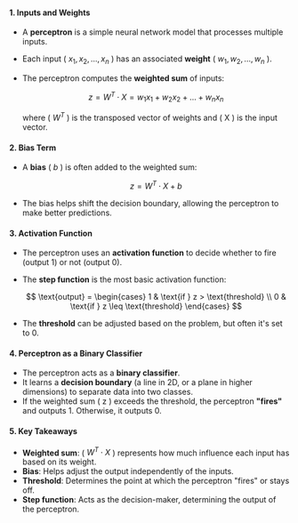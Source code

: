 
#### 1. **Inputs and Weights**
- A **perceptron** is a simple neural network model that processes multiple inputs.
- Each input ( $x_1, x_2, \dots, x_n$ ) has an associated **weight** ( $w_1, w_2, \dots, w_n$ ).
- The perceptron computes the **weighted sum** of inputs:

  $$ z = W^T \cdot X = w_1x_1 + w_2x_2 + \dots + w_nx_n $$

  where \( $W^T$ \) is the transposed vector of weights and \( X \) is the input vector.

#### 2. **Bias Term**
- A **bias** \( $b$ \) is often added to the weighted sum:

  $$ z = W^T \cdot X + b $$

- The bias helps shift the decision boundary, allowing the perceptron to make better predictions.

#### 3. **Activation Function**
- The perceptron uses an **activation function** to decide whether to fire (output 1) or not (output 0).
- The **step function** is the most basic activation function:

  $$ \text{output} = \begin{cases} 
  1 & \text{if } z > \text{threshold} \\
  0 & \text{if } z \leq \text{threshold}
  \end{cases} $$

- The **threshold** can be adjusted based on the problem, but often it's set to 0.

#### 4. **Perceptron as a Binary Classifier**
- The perceptron acts as a **binary classifier**.
- It learns a **decision boundary** (a line in 2D, or a plane in higher dimensions) to separate data into two classes.
- If the weighted sum \( z \) exceeds the threshold, the perceptron **"fires"** and outputs 1. Otherwise, it outputs 0.

#### 5. **Key Takeaways**
- **Weighted sum**: \( $W^T \cdot X$ \) represents how much influence each input has based on its weight.
- **Bias**: Helps adjust the output independently of the inputs.
- **Threshold**: Determines the point at which the perceptron "fires" or stays off.
- **Step function**: Acts as the decision-maker, determining the output of the perceptron.